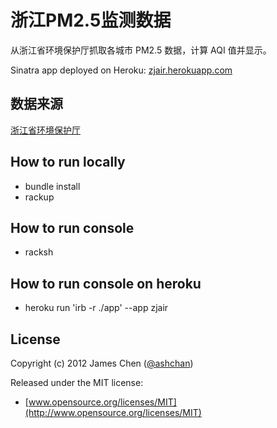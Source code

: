 # 浙江PM2.5监测数据

从浙江省环境保护厅抓取各城市 PM2.5 数据，计算 AQI 值并显示。

Sinatra app deployed on Heroku: [zjair.herokuapp.com](http://zjair.herokuapp.com)

## 数据来源

[浙江省环境保护厅](http://app.zjepb.gov.cn:8080/wasdemo/search?channelid=121215)

## How to run locally

* bundle install
* rackup

## How to run console

* racksh

## How to run console on heroku

* heroku run 'irb -r ./app' --app zjair

## License

Copyright (c) 2012 James Chen ([@ashchan](https://twitter.com/#!/ashchan))

Released under the MIT license:

* [www.opensource.org/licenses/MIT](http://www.opensource.org/licenses/MIT)
